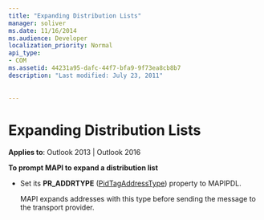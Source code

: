 ```yaml
---
title: "Expanding Distribution Lists"
manager: soliver
ms.date: 11/16/2014
ms.audience: Developer
localization_priority: Normal
api_type:
- COM
ms.assetid: 44231a95-dafc-44f7-bfa9-9f73ea8cb8b7
description: "Last modified: July 23, 2011"
 
 
---
```


# Expanding Distribution Lists

  
  
**Applies to**: Outlook 2013 | Outlook 2016 
  
 **To prompt MAPI to expand a distribution list**
  
- Set its **PR_ADDRTYPE** ([PidTagAddressType](pidtagaddresstype-canonical-property.md)) property to MAPIPDL.
    
    MAPI expands addresses with this type before sending the message to the transport provider.
    

